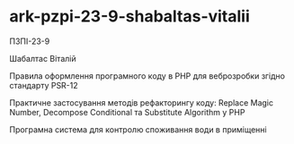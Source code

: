 # ark-pzpi-23-9-shabaltas-vitalii

ПЗПІ-23-9

Шабалтас Віталій

Правила оформлення програмного коду в PHP для веброзробки згідно стандарту PSR-12

Практичне застосування методів рефакторингу коду: Replace Magic Number, Decompose Conditional та Substitute Algorithm у PHP

Програмна система для контролю споживання води в приміщенні
